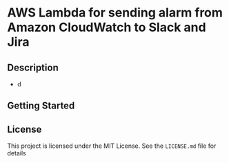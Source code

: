 # AWS Lambda for sending alarm from Amazon CloudWatch to Slack and Jira

## Description

- d

## Getting Started



## License

This project is licensed under the MIT License. See the `LICENSE.md` file for details
